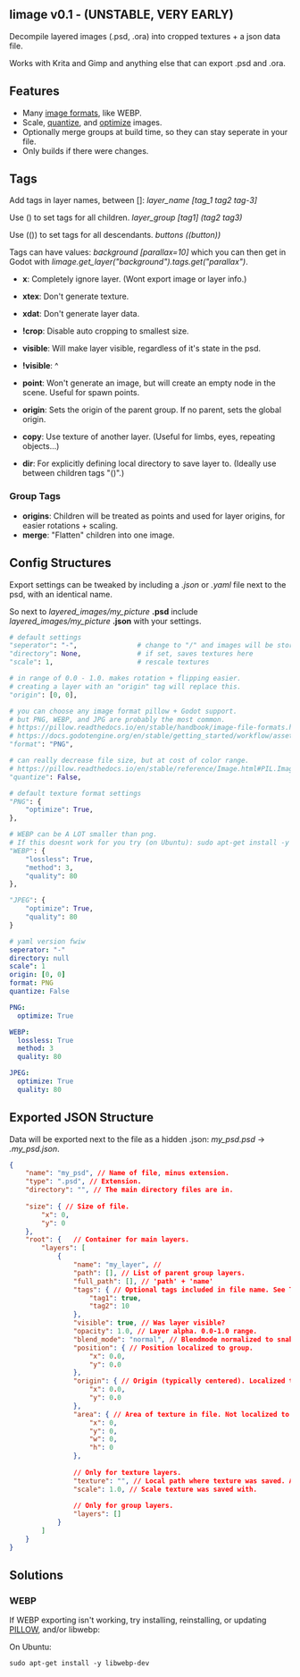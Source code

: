 
## limage v0.1 - (UNSTABLE, VERY EARLY)

Decompile layered images (.psd, .ora) into cropped textures + a json data file.

Works with Krita and Gimp and anything else that can export .psd and .ora.

## Features

- Many [image formats](https://pillow.readthedocs.io/en/stable/handbook/image-file-formats.html), like WEBP.
- Scale, [quantize](https://pillow.readthedocs.io/en/stable/reference/Image.html#PIL.Image.Image.quantize), and [optimize](#Settings) images.
- Optionally merge groups at build time, so they can stay seperate in your file.
- Only builds if there were changes.

## Tags

Add tags in layer names, between []: *layer_name [tag_1 tag2 tag-3]*

Use () to set tags for all children. *layer_group \[tag1\] (tag2 tag3)*

Use (()) to set tags for all descendants. *buttons ((button))*

Tags can have values: *background [parallax=10]* which you can then get in Godot with *limage.get_layer("background").tags.get("parallax")*.

- **x**: Completely ignore layer. (Wont export image or layer info.)
- **xtex**: Don't generate texture.
- **xdat**: Don't generate layer data.
- **!crop**: Disable auto cropping to smallest size.
- **visible**: Will make layer visible, regardless of it's state in the psd.
- **!visible**: ^
- **point**: Won't generate an image, but will create an empty node in the scene. Useful for spawn points.
- **origin**: Sets the origin of the parent group. If no parent, sets the global origin.

- **copy**: Use texture of another layer. (Useful for limbs, eyes, repeating objects...)
- **dir**: For explicitly defining local directory to save layer to. (Ideally use between children tags "()".)

### Group Tags

- **origins**: Children will be treated as points and used for layer origins, for easier rotations + scaling.
- **merge**: "Flatten" children into one image.


## Config Structures

Export settings can be tweaked by including a *.json* or *.yaml* file next to the psd, with an identical name.

So next to *layered_images/my_picture* **.psd** include *layered_images/my_picture* **.json** with your settings.

```python
# default settings
"seperator": "-",				# change to "/" and images will be stored in subfolders instead.
"directory": None,				# if set, saves textures here
"scale": 1,						# rescale textures

# in range of 0.0 - 1.0. makes rotation + flipping easier.
# creating a layer with an "origin" tag will replace this. 
"origin": [0, 0],

# you can choose any image format pillow + Godot support.
# but PNG, WEBP, and JPG are probably the most common.
# https://pillow.readthedocs.io/en/stable/handbook/image-file-formats.html
# https://docs.godotengine.org/en/stable/getting_started/workflow/assets/importing_images.html
"format": "PNG",

# can really decrease file size, but at cost of color range.
# https://pillow.readthedocs.io/en/stable/reference/Image.html#PIL.Image.Image.quantize
"quantize": False,

# default texture format settings
"PNG": {
	"optimize": True,
},

# WEBP can be A LOT smaller than png.
# If this doesnt work for you try (on Ubuntu): sudo apt-get install -y libwebp-dev
"WEBP": {
	"lossless": True,
	"method": 3,
	"quality": 80
},

"JPEG": {
	"optimize": True,
	"quality": 80
}
```

```yaml
# yaml version fwiw
seperator: "-"
directory: null
scale": 1
origin: [0, 0]
format: PNG
quantize: False

PNG:
  optimize: True

WEBP:
  lossless: True
  method: 3
  quality: 80

JPEG:
  optimize: True
  quality: 80
```

## Exported JSON Structure

Data will be exported next to the file as a hidden .json: *my_psd.psd* -> *.my_psd.json*.

```json
{
	"name": "my_psd", // Name of file, minus extension.
	"type": ".psd", // Extension.
	"directory": "", // The main directory files are in.
	
	"size": { // Size of file.
		"x": 0,
		"y": 0
	},
	"root": {	// Container for main layers.
		"layers": [
			{
				"name": "my_layer", // 
				"path": [], // List of parent group layers.
				"full_path": [], // 'path' + 'name'
				"tags": { // Optional tags included in file name. See Tags section.
					"tag1": true,
					"tag2": 10
				}, 
				"visible": true, // Was layer visible?
				"opacity": 1.0, // Layer alpha. 0.0-1.0 range.
				"blend_mode": "normal", // Blendmode normalized to snake case.
				"position": { // Position localized to group.
					"x": 0.0,
					"y": 0.0
				},
				"origin": { // Origin (typically centered). Localized to group.
					"x": 0.0,
					"y": 0.0
				},
				"area": { // Area of texture in file. Not localized to group. 
					"x": 0,
					"y": 0,
					"w": 0,
					"h": 0
				},
				
				// Only for texture layers.
				"texture": "", // Local path where texture was saved. Add to "directory" to get full path.
				"scale": 1.0, // Scale texture was saved with.
				
				// Only for group layers.
				"layers": []
			}
		]
	}
}
```

## Solutions

### WEBP

If WEBP exporting isn't working, try installing, reinstalling, or updating [PILLOW](https://pillow.readthedocs.io/en/stable/installation.html), and/or libwebp:

On Ubuntu:

```
sudo apt-get install -y libwebp-dev
```
